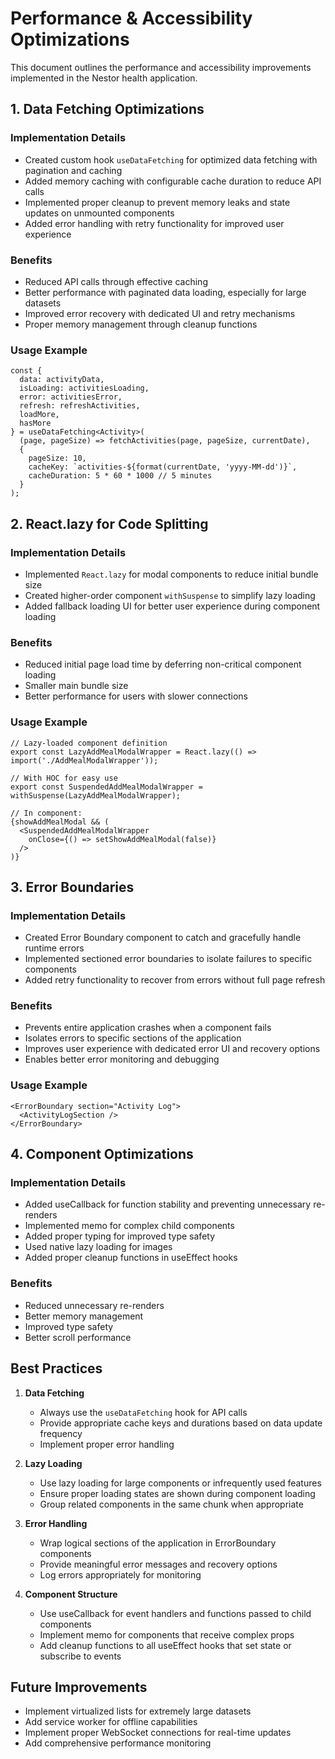 # Performance & Accessibility Optimizations

This document outlines the performance and accessibility improvements implemented in the Nestor health application.

## 1. Data Fetching Optimizations

### Implementation Details
- Created custom hook `useDataFetching` for optimized data fetching with pagination and caching
- Added memory caching with configurable cache duration to reduce API calls
- Implemented proper cleanup to prevent memory leaks and state updates on unmounted components
- Added error handling with retry functionality for improved user experience

### Benefits
- Reduced API calls through effective caching
- Better performance with paginated data loading, especially for large datasets
- Improved error recovery with dedicated UI and retry mechanisms
- Proper memory management through cleanup functions

### Usage Example
```tsx
const {
  data: activityData,
  isLoading: activitiesLoading,
  error: activitiesError,
  refresh: refreshActivities,
  loadMore,
  hasMore
} = useDataFetching<Activity>(
  (page, pageSize) => fetchActivities(page, pageSize, currentDate),
  {
    pageSize: 10,
    cacheKey: `activities-${format(currentDate, 'yyyy-MM-dd')}`,
    cacheDuration: 5 * 60 * 1000 // 5 minutes
  }
);
```

## 2. React.lazy for Code Splitting

### Implementation Details
- Implemented `React.lazy` for modal components to reduce initial bundle size
- Created higher-order component `withSuspense` to simplify lazy loading
- Added fallback loading UI for better user experience during component loading

### Benefits
- Reduced initial page load time by deferring non-critical component loading
- Smaller main bundle size
- Better performance for users with slower connections

### Usage Example
```tsx
// Lazy-loaded component definition
export const LazyAddMealModalWrapper = React.lazy(() => import('./AddMealModalWrapper'));

// With HOC for easy use
export const SuspendedAddMealModalWrapper = withSuspense(LazyAddMealModalWrapper);

// In component:
{showAddMealModal && (
  <SuspendedAddMealModalWrapper 
    onClose={() => setShowAddMealModal(false)}
  />
)}
```

## 3. Error Boundaries

### Implementation Details
- Created Error Boundary component to catch and gracefully handle runtime errors
- Implemented sectioned error boundaries to isolate failures to specific components
- Added retry functionality to recover from errors without full page refresh

### Benefits
- Prevents entire application crashes when a component fails
- Isolates errors to specific sections of the application
- Improves user experience with dedicated error UI and recovery options
- Enables better error monitoring and debugging

### Usage Example
```tsx
<ErrorBoundary section="Activity Log">
  <ActivityLogSection />
</ErrorBoundary>
```

## 4. Component Optimizations

### Implementation Details
- Added useCallback for function stability and preventing unnecessary re-renders
- Implemented memo for complex child components
- Added proper typing for improved type safety
- Used native lazy loading for images
- Added proper cleanup functions in useEffect hooks

### Benefits
- Reduced unnecessary re-renders
- Better memory management
- Improved type safety
- Better scroll performance

## Best Practices

1. **Data Fetching**
   - Always use the `useDataFetching` hook for API calls
   - Provide appropriate cache keys and durations based on data update frequency
   - Implement proper error handling

2. **Lazy Loading**
   - Use lazy loading for large components or infrequently used features
   - Ensure proper loading states are shown during component loading
   - Group related components in the same chunk when appropriate

3. **Error Handling**
   - Wrap logical sections of the application in ErrorBoundary components
   - Provide meaningful error messages and recovery options
   - Log errors appropriately for monitoring

4. **Component Structure**
   - Use useCallback for event handlers and functions passed to child components
   - Implement memo for components that receive complex props
   - Add cleanup functions to all useEffect hooks that set state or subscribe to events

## Future Improvements

- Implement virtualized lists for extremely large datasets
- Add service worker for offline capabilities
- Implement proper WebSocket connections for real-time updates
- Add comprehensive performance monitoring 